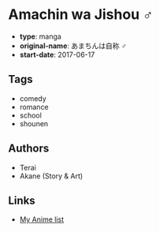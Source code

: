 # Amachin wa Jishou ♂

-   **type**: manga
-   **original-name**: あまちんは自称 ♂
-   **start-date**: 2017-06-17

## Tags

-   comedy
-   romance
-   school
-   shounen

## Authors

-   Terai
-   Akane (Story & Art)

## Links

-   [My Anime list](https://myanimelist.net/manga/110892/Amachin_wa_Jishou_%E2%99%82)
